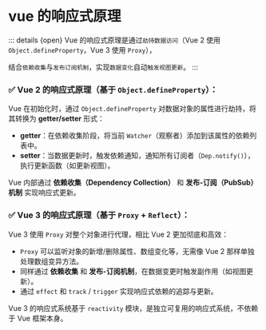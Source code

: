 # vue 的响应式原理

::: details {open}
Vue 的响应式原理是通过`劫持数据访问`（Vue 2 使用 `Object.defineProperty`，Vue 3 使用 `Proxy`），

结合`依赖收集`与`发布订阅机制`，实现`数据变化`自动`触发视图更新`。
:::

### ✅ Vue 2 的响应式原理（基于 `Object.defineProperty`）：

Vue 在初始化时，通过 `Object.defineProperty` 对数据对象的属性进行劫持，将其转换为 **getter/setter** 形式：

- **getter**：在依赖收集阶段，将当前 `Watcher`（观察者）添加到该属性的依赖列表中。
- **setter**：当数据更新时，触发依赖通知，通知所有订阅者（`Dep.notify()`），执行更新函数（如更新视图）。

Vue 内部通过 **依赖收集（Dependency Collection）** 和 **发布-订阅（PubSub）机制** 实现响应式更新。


### ✅ Vue 3 的响应式原理（基于 `Proxy` + `Reflect`）：

Vue 3 使用 `Proxy` 对整个对象进行代理，相比 Vue 2 更加彻底和高效：

- `Proxy` 可以监听对象的新增/删除属性、数组变化等，无需像 Vue 2 那样单独处理数组变异方法。
- 同样通过 **依赖收集** 和 **发布-订阅机制**，在数据变更时触发副作用（如视图更新）。
- 通过 `effect` 和 `track` / `trigger` 实现响应式依赖的追踪与更新。

Vue 3 的响应式系统基于 `reactivity` 模块，是独立可复用的响应式系统，不依赖于 Vue 框架本身。


